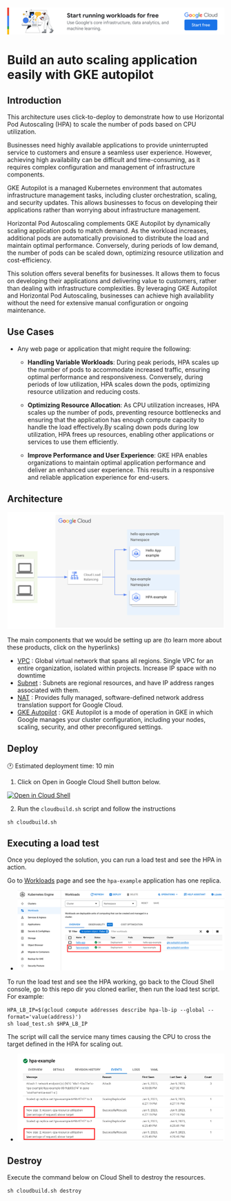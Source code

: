 [![banner](../banner.png)](https://cloud.google.com/?utm_source=github&utm_medium=referral&utm_campaign=GCP&utm_content=packages_repository_banner)

# Build an auto scaling application easily with GKE autopilot

## Introduction

This architecture uses click-to-deploy to demonstrate how to use Horizontal Pod Autoscaling (HPA) to scale the number of pods based on CPU utilization.

Businesses need highly available applications to provide uninterrupted service to customers and ensure a seamless user experience. However, achieving high availability can be difficult and time-consuming, as it requires complex configuration and management of infrastructure components.

GKE Autopilot is a managed Kubernetes environment that automates infrastructure management tasks, including cluster orchestration, scaling, and security updates. This allows businesses to focus on developing their applications rather than worrying about infrastructure management.

Horizontal Pod Autoscaling complements GKE Autopilot by dynamically scaling application pods to match demand. As the workload increases, additional pods are automatically provisioned to distribute the load and maintain optimal performance. Conversely, during periods of low demand, the number of pods can be scaled down, optimizing resource utilization and cost-efficiency.

This solution offers several benefits for businesses. It allows them to focus on developing their applications and delivering value to customers, rather than dealing with infrastructure complexities. By leveraging GKE Autopilot and Horizontal Pod Autoscaling, businesses can achieve high availability without the need for extensive manual configuration or ongoing maintenance.

## Use Cases

* Any web page or application that might require the following:
  * __Handling Variable Workloads__: During peak periods, HPA scales up the number of pods to accommodate increased traffic, ensuring optimal performance and responsiveness. Conversely, during periods of low utilization, HPA scales down the pods, optimizing resource utilization and reducing costs.

  * __Optimizing Resource Allocation__: As CPU utilization increases, HPA scales up the number of pods, preventing resource bottlenecks and ensuring that the application has enough compute capacity to handle the load effectively.By scaling down pods during low utilization, HPA frees up resources, enabling other applications or services to use them efficiently.

  * __Improve Performance and User Experience__: GKE HPA enables organizations to maintain optimal application performance and deliver an enhanced user experience. This results in a responsive and reliable application experience for end-users.

## Architecture
<p align="center"><img src="architecture.png"></p>

The main components that we would be setting up are (to learn more about these products, click on the hyperlinks)

* [VPC](https://cloud.google.com/vpc) : Global virtual network that spans all regions. Single VPC for an entire organization, isolated within projects. Increase IP space with no downtime
* [Subnet](https://cloud.google.com/vpc/docs/subnets) : Subnets are regional resources, and have IP address ranges associated with them.
* [NAT](https://cloud.google.com/nat/docs/overview) : Provides fully managed, software-defined network address translation support for Google Cloud.
* [GKE Autopilot](https://cloud.google.com/kubernetes-engine/docs/concepts/autopilot-overview) : GKE Autopilot is a mode of operation in GKE in which Google manages your cluster   configuration, including your nodes, scaling, security, and other preconfigured settings.

## Deploy

:clock1: Estimated deployment time: 10 min

1. Click on Open in Google Cloud Shell button below.
<a href="https://ssh.cloud.google.com/cloudshell/editor?cloudshell_git_repo=https://github.com/GoogleCloudPlatform/click-to-deploy-solutions&cloudshell_workspace=gke-autopilot-hpa&cloudshell_open_in_editor=terraform/terraform.tfvars" target="_new">
    <img alt="Open in Cloud Shell" src="https://gstatic.com/cloudssh/images/open-btn.svg">
</a>

2. Run the `cloudbuild.sh` script and follow the instructions
```
sh cloudbuild.sh
```

## Executing a load test
Once you deployed the solution, you can run a load test and see the HPA in action.

Go to [Workloads](https://console.cloud.google.com/kubernetes/workload/overview) page and see the `hpa-example` application has one replica.

- ![replicas](./assets/hpa-example-replicas.png)

To run the load test and see the HPA working, go back to the Cloud Shell console, go to this repo dir you cloned earlier, then run the load test script. For example:

```
HPA_LB_IP=$(gcloud compute addresses describe hpa-lb-ip --global --format='value(address)')
sh load_test.sh $HPA_LB_IP
```

The script will call the service many times causing the CPU to cross the target defined in the HPA for scaling out.

- ![events](./assets/hpa-scale-events.png)

## Destroy
Execute the command below on Cloud Shell to destroy the resources.
```
sh cloudbuild.sh destroy
```
